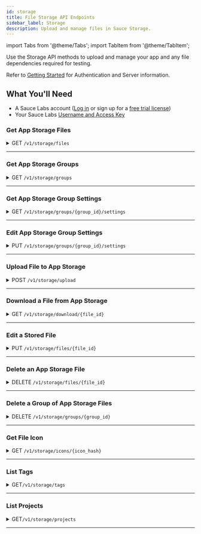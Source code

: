 ```yaml
---
id: storage
title: File Storage API Endpoints
sidebar_label: Storage
description: Upload and manage files in Sauce Storage.
---
```


import Tabs from '@theme/Tabs';
import TabItem from '@theme/TabItem';

Use the Storage API methods to upload and manage your app and any file dependencies required for testing.

Refer to [Getting Started](/dev/api) for Authentication and Server information.

## What You'll Need

- A Sauce Labs account ([Log in](https://accounts.saucelabs.com/am/XUI/#login/) or sign up for a [free trial license](https://saucelabs.com/sign-up))
- Your Sauce Labs [Username and Access Key](https://app.saucelabs.com/user-settings)

### Get App Storage Files

<details><summary><span className="api get">GET</span> <code>/v1/storage/files</code></summary>
<p/>

Returns the set of files that have been uploaded to Sauce Storage by the requestor.

#### Parameters

<table id="table-api">
  <tbody>
    <tr>
     <td><code>q</code></td>
     <td><p><small>| QUERY | OPTIONAL | STRING |</small></p><p>Any search term (such as app name, file name, description, build number or version) by which you want to filter results.</p></td>
    </tr>
  </tbody>
  <tbody>
    <tr>
     <td><code>name</code></td>
     <td><p><small>| QUERY | OPTIONAL | STRING |</small></p><p>The file name (case-insensitive) by which you want to search files.</p></td>
    </tr>
  </tbody>
  <tbody>
    <tr>
     <td><code>kind</code></td>
     <td><p><small>| QUERY | OPTIONAL | ARRAY of STRINGS |</small></p><p>The app type associated with the file, such as <code>android</code> or <code>ios</code>.</p></td>
    </tr>
  </tbody>
  <tbody>
    <tr>
     <td><code>file_id</code></td>
     <td><p><small>| QUERY | OPTIONAL | ARRAY of STRINGS |</small></p><p>One or more specific IDs of the files to return.</p></td>
    </tr>
  </tbody>
  <tbody>
    <tr>
     <td><code>sha256</code></td>
     <td><p><small>| QUERY | OPTIONAL | STRING |</small></p><p>SHA-256 hexadecimal (64 chars) hash of the file to look for.</p></td>
    </tr>
  </tbody>
  <tbody>
    <tr>
     <td><code>icon_repr</code></td>
     <td><p><small>| QUERY | OPTIONAL | STRING |</small></p><p>Available values are: <ul><li><code>base64</code></li><li><code>hash</code></li></ul>. The default value is <code>base64</code>. If set to <code>hash</code>, then only the <code>icon_hash</code> field will be populated in the file metadata, while the <code>icon</code> field will always be <code>null</code>. This helps to reduce the overall size of the JSON response significantly.</p></td>
    </tr>
  </tbody>
  <tbody>
    <tr>
     <td><code>tag</code></td>
     <td><p><small>| QUERY | OPTIONAL | ARRAY of STRINGS |</small></p><p>One or more tags to only include files having these tags assigned into the resulting JSON. AND condition is applied if more than one tag is provided</p></td>
    </tr>
  </tbody>
  <tbody>
    <tr>
     <td><code>team_id</code></td>
     <td><p><small>| QUERY | OPTIONAL | ARRAY of STRINGS |</small></p><p>One or more IDs of teams with which the files are shared.</p></td>
    </tr>
  </tbody>
  <tbody>
    <tr>
     <td><code>org_id</code></td>
     <td><p><small>| QUERY | OPTIONAL | ARRAY of STRINGS |</small></p><p>One or more IDs of organizations with which the files are shared.</p></td>
    </tr>
  </tbody>
  <tbody>
    <tr>
     <td><code>page</code></td>
     <td><p><small>| QUERY | OPTIONAL | INTEGER |</small></p><p>Return results beginning with a specific page. Default is <code>1</code>.</p></td>
    </tr>
  </tbody>
  <tbody>
    <tr>
     <td><code>per_page</code></td>
     <td><p><small>| QUERY | OPTIONAL | STRING |</small></p><p>The number of results (max. 100) to be shown per page.</p></td>
    </tr>
  </tbody>
</table>

<Tabs
groupId="dc-url"
defaultValue="us"
values={[
{label: 'United States', value: 'us'},
{label: 'Europe', value: 'eu'},
]}>

<TabItem value="us">

```jsx title="Sample Request"
curl -u "$SAUCE_USERNAME:$SAUCE_ACCESS_KEY" --location \
--request GET 'https://api.us-west-1.saucelabs.com/v1/storage/files' | json_pp
```

</TabItem>
<TabItem value="eu">

```jsx title="Sample Request"
curl -u "$SAUCE_USERNAME:$SAUCE_ACCESS_KEY" --location \
--request GET 'https://api.eu-central-1.saucelabs.com/v1/storage/files' | json_pp
```

</TabItem>
</Tabs>

#### Responses

<table id="table-api">
<tbody>
  <tr>
    <td><code>200</code></td>
    <td colSpan='2'>Success.</td>
  </tr>
</tbody>
</table>

```jsx title="Sample Response"
{
    "items": [
        {
            "id": "eac15989-311a-4dde-9e77-b695323de369",
            "owner": {
                "id": "13ef3c9f777549aba58c29d9af4dfcbf",
                "org_id": "d35a179b33394553ba0e35e0f22aabb3"
            },
            "name": "iOS-Simulator-MyRNDemoApp.1.3.0-162.zip",
            "upload_timestamp": 1652180523,
            "etag": "CLTu7Ynk1PcCEAE=",
            "kind": "ios",
            "group_id": 396353,
            "size": 6743553,
            "description": null,
            "tags": [],
            "metadata": {
                "identifier": "com.saucelabs.mydemoapp.rn",
                "name": "My Demo App",
                "version": "162",
                "is_test_runner": false,
                "icon": "...",
                "icon_hash": "...",
                "short_version": "1.3.0",
                "is_simulator": true,
                "min_os": "12.0",
                "target_os": "15.4",
                "test_runner_plugin_path": null,
                "device_family": [
                    "phone"
                ]
            },
            "access": {
                "team_ids": [
                    "a4cd325b896c4b2db5dc7c853fed31c4"
                ],
                "org_ids": []
            },
            "sha256": "a3925c6ece9e85695b3fba001560f8f59e4162cb511058c058bcbc2271429a6e"
        },
        {
            "id": "591d8591-f9eb-42b7-903c-bf1ae189a358",
            "owner": {
                "id": "13ef3c9f777549aba58c29d9af4dfcbf",
                "org_id": "d35a179b33394553ba0e35e0f22aabb3"
            },
            "name": "iOS-Simulator-MyRNDemoApp.1.3.0-162.zip",
            "upload_timestamp": 1652180522,
            "etag": "CLXq+ojk1PcCEAE=",
            "kind": "ios",
            "group_id": 396353,
            "size": 6743553,
            "description": null,
            "tags": [],
            "metadata": {
                "identifier": "com.saucelabs.mydemoapp.rn",
                "name": "My Demo App",
                "version": "162",
                "is_test_runner": false,
                "icon": "...",
                "icon_hash": "...",
                "short_version": "1.3.0",
                "is_simulator": true,
                "min_os": "12.0",
                "target_os": "15.4",
                "test_runner_plugin_path": null,
                "device_family": [
                    "phone"
                ]
            },
            "access": {
                "team_ids": [
                    "a4cd325b896c4b2db5dc7c853fed31c4"
                ],
                "org_ids": []
            },
            "sha256": "a3925c6ece9e85695b3fba001560f8f59e4162cb511058c058bcbc2271429a6e"
        },
        {
            "id": "61c5d1f1-7baa-4e1f-84fd-371da916cd26",
            "owner": {
                "id": "13ef3c9f777549aba58c29d9af4dfcbf",
                "org_id": "d35a179b33394553ba0e35e0f22aabb3"
            },
            "name": "iOS-Simulator-MyRNDemoApp.1.3.0-162.zip",
            "upload_timestamp": 1652180517,
            "etag": "CJ7jyYbk1PcCEAE=",
            "kind": "ios",
            "group_id": 396353,
            "size": 6743553,
            "description": null,
            "tags": [],
            "metadata": {
                "identifier": "com.saucelabs.mydemoapp.rn",
                "name": "My Demo App",
                "version": "162",
                "is_test_runner": false,
                "icon": "...",
                "icon_hash": "...",
                "short_version": "1.3.0",
                "is_simulator": true,
                "min_os": "12.0",
                "target_os": "15.4",
                "test_runner_plugin_path": null,
                "device_family": [
                    "phone"
                ]
            },
            "access": {
                "team_ids": [
                    "a4cd325b896c4b2db5dc7c853fed31c4"
                ],
                "org_ids": []
            },
            "sha256": "a3925c6ece9e85695b3fba001560f8f59e4162cb511058c058bcbc2271429a6e"
        }
    ],
    "links": {
        "prev": null,
        "next": null,
        "self": "?q=162&page=1&per_page=25"
    },
    "page": 1,
    "per_page": 25,
    "total_items": 3
}
```

</details>

---

### Get App Storage Groups

<details><summary><span className="api get">GET</span> <code>/v1/storage/groups</code></summary>
<p/>

Returns an array of groups (apps containing multiple files) currently in storage for the authenticated requestor.

#### Parameters

<table id="table-api">
  <tbody>
    <tr>
     <td><code>q</code></td>
     <td><p><small>| QUERY | OPTIONAL | STRING |</small></p><p>Any search term (such as build  number or file name) by which you want to filter results.</p></td>
    </tr>
  </tbody>
  <tbody>
    <tr>
     <td><code>kind</code></td>
     <td><p><small>| QUERY | OPTIONAL | STRING |</small></p><p>The app type associated with the group, such as <code>android</code> or <code>ios</code>.</p></td>
    </tr>
  </tbody>
  <tbody>
    <tr>
     <td><code>group_id</code></td>
     <td><p><small>| QUERY | OPTIONAL | ARRAY of STRINGS |</small></p><p>One or more specific IDs of the groups to return.</p></td>
    </tr>
  </tbody>
  <tbody>
    <tr>
     <td><code>project_name</code></td>
     <td><p><small>| QUERY | OPTIONAL | STRING |</small></p><p>The project name of the groups to return. If no <code>project_name</code> is provided, only groups with no projects assigned are provided. You can look up projects by using the <a href="#list-projects"><code>GET /v1/storage/projects</code></a> endpoint.</p></td>
    </tr>
  </tbody>
  <tbody>
    <tr>
     <td><code>icon_repr</code></td>
     <td><p><small>| QUERY | OPTIONAL | STRING |</small></p><p>Available values are: <ul><li><code>base64</code></li><li><code>hash</code></li></ul>. The default value is <code>base64</code>. If set to <code>hash</code>, then only the <code>icon_hash</code> field will be populated in the file metadata, while the <code>icon</code> field will always be <code>null</code>. This helps to reduce the overall size of the JSON response significantly.</p></td>
    </tr>
  </tbody>
  <tbody>
    <tr>
     <td><code>page</code></td>
     <td><p><small>| QUERY | OPTIONAL | INTEGER |</small></p><p>Return results beginning with a specific page. Default is <code>1</code>.</p></td>
    </tr>
  </tbody>
  <tbody>
    <tr>
     <td><code>per_page</code></td>
     <td><p><small>| QUERY | OPTIONAL | STRING |</small></p><p>The number of results (max. 100) to be shown per page.</p></td>
    </tr>
  </tbody>
</table>

<Tabs
groupId="dc-url"
defaultValue="us"
values={[
{label: 'United States', value: 'us'},
{label: 'Europe', value: 'eu'},
]}>

<TabItem value="us">

```jsx title="Sample Request"
curl -u "$SAUCE_USERNAME:$SAUCE_ACCESS_KEY" --location \
--request GET 'https://api.us-west-1.saucelabs.com/v1/storage/groups' | json_pp
```

</TabItem>
<TabItem value="eu">

```jsx title="Sample Request"
curl -u "$SAUCE_USERNAME:$SAUCE_ACCESS_KEY" --location \
--request GET 'https://api.eu-central-1.saucelabs.com/v1/storage/groups' | json_pp
```

</TabItem>
</Tabs>

#### Responses

<table id="table-api">
<tbody>
  <tr>
    <td><code>200</code></td>
    <td colSpan='2'>Success.</td>
  </tr>
</tbody>
<tbody>
  <tr>
    <td><code>404</code></td>
    <td colSpan='2'>Not found.</td>
  </tr>
</tbody>
</table>

```jsx title="Sample Response"
{
    "items": [
        {
            "id": 64612,
            "name": "com.saucelabs.SwagLabsMobileApp",
            "project_path": "My Swag Project",
            "recent": {
                "id": "43732d5b-5275-4a79-a936-197e4b9cd2d4",
                "owner": {
                    "id": "e5be7513ba224f6f9463c209cb4c5d83",
                    "org_id": "bed0a8a559404117b3d10d3bfff4c8ab"
                },
                "name": "iOS.RealDevice.SauceLabs.Mobile.Sample.app.2.7.1.ipa",
                "upload_timestamp": 1618522437,
                "etag": "184d1c399251e8849edcb0adfc079571",
                "kind": "ios",
                "group_id": 64612,
                "description": null,
                "tags": [],
                "metadata": {
                    "identifier": "com.saucelabs.SwagLabsMobileApp",
                    "name": "SwagLabsMobileApp",
                    "version": "12",
                    "is_test_runner": false,
                    "icon": "...",
                    "icon_hash": "...",
                    "short_version": "2.7.1",
                    "is_simulator": false,
                    "min_os": "10.0",
                    "target_os": "14.2",
                    "test_runner_plugin_path": null
                }
            },
            "access": {
                "team_ids": [
                    "80d69d16ebdb4c018cc9d81ea911761a"
                ],
                "org_ids": []
            },
            "count": 1,
            "access": {...},
            "settings": {
                "proxy": {
                    "host": "",
                    "port": 0
                },
                "proxy_enabled": false,
                "lang": "en_GB",
                "orientation": null,
                "resigning_enabled": true,
                "resigning": {
                    "image_injection": true,
                    "group_directory": false,
                    "biometrics": true,
                    "sys_alerts_delay": false
                }
            }
        }
    ],
    "links": {...},
    "page": 1,
    "per_page": 25,
    "total_items": 1
}
```

</details>

---

### Get App Storage Group Settings

<details><summary><span className="api get">GET</span> <code>/v1/storage/groups/&#123;group_id&#125;/settings</code></summary>
<p/>

Returns the settings of an app group with the given ID.

#### Parameters

<table id="table-api">
  <tbody>
    <tr>
     <td><code>group_id</code></td>
     <td><p><small>| PATH | REQUIRED | INTEGER |</small></p><p>The unique identifier of the app group. You can look up group IDs using the <a href="#get-app-storage-groups">Get App Storage Groups</a> endpoint.</p></td>
    </tr>
  </tbody>

</table>

<Tabs
groupId="dc-url"
defaultValue="us"
values={[
{label: 'United States', value: 'us'},
{label: 'Europe', value: 'eu'},
]}>

<TabItem value="us">

```jsx title="Sample Request"
curl -u "$SAUCE_USERNAME:$SAUCE_ACCESS_KEY" \
--request GET 'https://api.us-west-1.saucelabs.com/v1/storage/groups/2175303/settings' | json_pp
```

</TabItem>
<TabItem value="eu">

```jsx title="Sample Request"
curl -u "$SAUCE_USERNAME:$SAUCE_ACCESS_KEY" \
--request GET 'https://api.eu-central-1.saucelabs.com/v1/storage/groups/2175303/settings' | json_pp
```

</TabItem>
</Tabs>

#### Responses

<table id="table-api">
<tbody>
  <tr>
    <td><code>200</code></td>
    <td colSpan='2'>Success.</td>
  </tr>
</tbody>
<tbody>
  <tr>
    <td><code>404</code></td>
    <td colSpan='2'>Not found.</td>
  </tr>
</tbody>
</table>

```jsx title="Sample Response"
{
    "settings": {
        "proxy": {
            "host": "",
            "port": 0
        },
        "audio_capture": false,
        "proxy_enabled": false,
        "lang": "en_GB",
        "orientation": null,
        "resigning_enabled": true,
        "resigning": {
            "image_injection": true,
            "group_directory": false,
            "biometrics": false,
            "sys_alerts_delay": false,
            "network_capture": false
        }
    },
    "kind": "ios",
    "identifier": "com.saucelabs.mydemoapp.ios"
}
```

</details>

---

### Edit App Storage Group Settings

<details><summary><span className="api put">PUT</span> <code>/v1/storage/groups/&#123;group_id&#125;/settings</code></summary>
<p/>

Adds or updates the settings of an app group with the given ID.

#### Parameters

<table id="table-api">
  <tbody>
    <tr>
     <td><code>group_id</code></td>
     <td><p><small>| PATH | REQUIRED | INTEGER |</small></p><p>The unique identifier of the app group. You can look up group IDs using the <a href="#get-app-storage-groups">Get App Storage Groups</a> endpoint.</p></td>
    </tr>
  </tbody>
  <tbody>
    <tr>
     <td><code>json body</code></td>
     <td><p><small>| BODY | REQUIRED | STRING |</small></p><p>The app group's settings. See the sample response below for the available settings.</p></td>
    </tr>
  </tbody>
</table>

<Tabs
groupId="dc-url"
defaultValue="us"
values={[
{label: 'United States', value: 'us'},
{label: 'Europe', value: 'eu'},
]}>

<TabItem value="us">

```jsx title="Sample Request"
curl -u "$SAUCE_USERNAME:$SAUCE_ACCESS_KEY" \
--request PUT 'https://api.us-west-1.saucelabs.com/v1/storage/groups/2175303/settings' \
--header 'Content-Type: application/json' \
--data-raw '{"settings":{"resigning":{"image_injection":false}}}'\
```

</TabItem>
<TabItem value="eu">

```jsx title="Sample Request"
curl -u "$SAUCE_USERNAME:$SAUCE_ACCESS_KEY" \
--request PUT 'https://api.eu-central-1.saucelabs.com/v1/storage/groups/2175303/settings' \
--header 'Content-Type: application/json' \
--data-raw '{"settings":{"resigning":{"image_injection":false}}}'\
```

</TabItem>
</Tabs>

#### Responses

<table id="table-api">
<tbody>
  <tr>
    <td><code>201</code></td>
    <td colSpan='2'>Created.</td>
  </tr>
</tbody>
<tbody>
  <tr>
    <td><code>400</code></td>
    <td colSpan='2'>The provided group identifier is not a valid one or the provided settings object is invalid.</td>
  </tr>
</tbody>
<tbody>
  <tr>
    <td><code>401</code></td>
    <td colSpan='2'>Authorization failed.</td>
  </tr>
</tbody>
<tbody>
  <tr>
    <td><code>403</code></td>
    <td colSpan='2'>The current user does not have enough permissions to change the group.</td>
  </tr>
</tbody>
<tbody>
  <tr>
    <td><code>404</code></td>
    <td colSpan='2'>The group does not exist or is not accessible.</td>
  </tr>
</tbody>
<tbody>
  <tr>
    <td><code>406</code></td>
    <td colSpan='2'>The settings cannot be set for the given group type.</td>
  </tr>
</tbody>
</table>

```jsx title="Sample Response"
{
    "settings": {
        "proxy": {
            "host": "",
            "port": 0
        },
        "audio_capture": false,
        "proxy_enabled": false,
        "lang": "en_GB",
        "orientation": null,
        "resigning_enabled": true,
        "resigning": {
            "image_injection": true,
            "group_directory": false,
            "biometrics": false,
            "sys_alerts_delay": false,
            "network_capture": false
        }
    },
    "kind": "ios",
    "identifier": "com.saucelabs.mydemoapp.ios"
}
```

</details>

---

### Upload File to App Storage

<details><summary><span className="api post">POST</span> <code>/v1/storage/upload</code></summary>
<p/>

Uploads an app file to Sauce Storage for the purpose of mobile app testing and returns a unique file ID assigned to the app. Sauce Storage supports app files in \*.apk, \*.aab, \*.ipa, or \*.zip format, up to 4GB.

#### Parameters

<table id="table-api">
  <tbody>
    <tr>
     <td><code>payload</code></td>
     <td><p><small>| FORM-FILE | REQUIRED | STRING |</small></p><p>The path to the file you want to upload.</p></td>
    </tr>
  </tbody>
  <tbody>
    <tr>
     <td><code>name</code></td>
     <td><p><small>| FORM-TEXT | REQUIRED | STRING |</small></p><p>The portion of the payload value that is the actual file name (including the type extension).</p></td>
    </tr>
  </tbody>
  <tbody>
    <tr>
     <td><code>description</code></td>
     <td><p><small>| FORM-TEXT | OPTIONAL | STRING |</small></p><p>A description to distinguish your app.</p></td>
    </tr>
  </tbody>
  <tbody>
    <tr>
     <td><code>tags</code></td>
     <td><p><small>| FORM-TEXT | OPTIONAL | STRING |</small></p><p>An optional list of comma-separated tag names assigned to the uploaded file. Each tag name length must be between 1 and 16 characters. Tag names must only consist of uppercase (A-Z), lowercase (a-z), digits (0-9), underscore ("_"), hyphen ("-"), and dot (".") characters. Tag names are case-sensitive. It is allowed to assign up to 10 tags to a single file.</p></td>
    </tr>
  </tbody>
  <tbody>
    <tr>
     <td><code>project_name</code></td>
     <td><p><small>| FORM-TEXT | OPTIONAL | STRING |</small></p><p>An optional name for the project you want the file (group) to be assigned to. If the project doesn't exist, it will be created. Project names can only consist of alphanumeric (uppercase and lowercase) characters, along with underscores ("_"), hyphens ("-"), periods ("."), and spaces (" "). Project names are case-sensitive and can be max 64 characters long.</p></td>
    </tr>
  </tbody>
</table>

<Tabs
groupId="dc-url"
defaultValue="us"
values={[
{label: 'United States', value: 'us'},
{label: 'Europe', value: 'eu'},
]}>

<TabItem value="us">

```jsx title="Sample Request"
curl -u "$SAUCE_USERNAME:$SAUCE_ACCESS_KEY" --location \
--request POST 'https://api.us-west-1.saucelabs.com/v1/storage/upload' \
--form 'payload=@"g16K4P8IX/iOS.RealDevice.SauceLabs.Mobile.Sample.app.2.7.1.ipa"' \
--form 'name="iOS.RealDevice.SauceLabs.Mobile.Sample.app.2.7.1.ipa"' \
--form 'description="iOS Test App v3"'
```

</TabItem>
<TabItem value="eu">

```jsx title="Sample Request"
curl -u "$SAUCE_USERNAME:$SAUCE_ACCESS_KEY" --location \
--request POST 'https://api.eu-central-1.saucelabs.com/v1/storage/upload' \
--form 'payload=@"g16K4P8IX/iOS.RealDevice.SauceLabs.Mobile.Sample.app.2.7.1.ipa"' \
--form 'name="iOS.RealDevice.SauceLabs.Mobile.Sample.app.2.7.1.ipa"' \
--form 'description="iOS Test App v3"'
```

</TabItem>
</Tabs>

#### Responses

<table id="table-api">
<tbody>
  <tr>
    <td><code>201</code></td>
    <td colSpan='2'>Created.</td>
  </tr>
</tbody>
<tbody>
  <tr>
    <td><code>400</code></td>
    <td colSpan='2'>Bad Request.</td>
  </tr>
</tbody>
<tbody>
  <tr>
    <td><code>404</code></td>
    <td colSpan='2'>Not found.</td>
  </tr>
</tbody>
</table>

```jsx title="Sample Response"
{
    "item": {
        "id": "7a154f05-835f-469a-93cf-880647d3a8ab",
        "owner": {
            "id": "******",
            "org_id": "******"
        },
        "name": "iOS.RealDevice.SauceLabs.Mobile.Sample.app.2.7.1.ipa",
        "upload_timestamp": 1619035533,
        "etag": "184d1c399251e8849edcb0adfc079571",
        "kind": "ios",
        "group_id": 64612,
        "description": null,
        "tags": [],
        "metadata": {
            "identifier": "com.saucelabs.SwagLabsMobileApp",
            "name": "SwagLabsMobileApp",
            "version": "12",
            "is_test_runner": false,
            "icon": "...",
            "icon_hash": "...",
            "short_version": "2.7.1",
            "is_simulator": false,
            "min_os": "10.0",
            "target_os": "14.2",
            "test_runner_plugin_path": null
        },
        "access": {...}
    }
}
```

</details>

---

### Download a File from App Storage

<details><summary><span className="api get">GET</span> <code>/v1/storage/download/&#123;file_id&#125;</code></summary>
<p/>

Returns an app file from Sauce Storage as a payload object in the response.

#### Parameters

<table id="table-api">
  <tbody>
    <tr>
     <td><code>file_id</code></td>
     <td><p><small>| PATH | REQUIRED | STRING |</small></p><p>The Sauce Labs identifier of the stored file. You can look up file IDs using the <a href="#get-app-storage-files">Get App Storage Files</a> endpoint.</p></td>
    </tr>
  </tbody>
</table>

<Tabs
groupId="dc-url"
defaultValue="us"
values={[
{label: 'United States', value: 'us'},
{label: 'Europe', value: 'eu'},
]}>

<TabItem value="us">

```jsx title="Sample Request"
curl -u "$SAUCE_USERNAME:$SAUCE_ACCESS_KEY" --location \
--request GET 'https://api.us-west-1.saucelabs.com/v1/storage/download/43732d5b-5275-4a79-a936-197e4b9cd2d4' --output SwagLabsMobileApp.ipa
```

</TabItem>
<TabItem value="eu">

```jsx title="Sample Request"
curl -u "$SAUCE_USERNAME:$SAUCE_ACCESS_KEY" --location \
--request GET 'https://api.eu-central-1.saucelabs.com/v1/storage/download/43732d5b-5275-4a79-a936-197e4b9cd2d4' --output SwagLabsMobileApp.ipa
```

</TabItem>
</Tabs>

#### Responses

<table id="table-api">
<tbody>
  <tr>
    <td><code>200</code></td>
    <td colSpan='2'>Success.</td>
  </tr>
</tbody>
<tbody>
  <tr>
    <td><code>404</code></td>
    <td colSpan='2'>Not found.</td>
  </tr>
</tbody>
</table>

```jsx title="Sample Response"
PK
�����(BwQ��������������Payload/UX��a�_�a�_��PK
�����*BwQ��������������Payload/SwagLabsMobileApp.app/UX��a�_�b�_��PK
�����(BwQ������������-��Payload/SwagLabsMobileApp.app/_CodeSignature/UX��a�_�a�_��PK���*BwQ������������:��Payload/SwagLabsMobileApp.app/_CodeSignature/CodeResourcesUX��a�_�a�_���}i��H����_QS�3#ؼ$�Zt��x��(R�$�m�oR"���+�]6%R.WX,��+���$3##"#����,����MT���~���;���߾�5�����/�7J"��LW�Q�~'�ā#������2���Ҩ���j�=d��}����ö-�'�����֧O}t���@��ҫ����������1̏����n�����k�
...
```

</details>

---

### Edit a Stored File

<details><summary><span className="api put">PUT</span> <code>/v1/storage/files/&#123;file_id&#125;</code></summary>
<p/>

Adds or updates various attributes of the specified file.

#### Parameters

<table id="table-api">
  <tbody>
    <tr>
     <td><code>file_id</code></td>
     <td><p><small>| PATH | REQUIRED | STRING |</small></p><p>The Sauce Labs identifier of the stored file. You can look up file IDs using the <a href="#get-app-storage-files">Get App Storage Files</a> endpoint.</p></td>
    </tr>
  </tbody>
  <tbody>
    <tr>
     <td><code>description</code></td>
     <td><p><small>| BODY | OPTIONAL | STRING |</small></p><p>A description to more clearly distinguish the stored file in the Sauce Labs system.</p></td>
    </tr>
  </tbody>
    <tbody>
    <tr>
     <td><code>tags</code></td>
     <td><p><small>| BODY | OPTIONAL | STRING |</small></p><p>An optional list of comma-separated tag names assigned to the uploaded file. Each tag name length must be between 1 and 16 characters. Tag names must only consist of uppercase (A-Z), lowercase (a-z), digits (0-9), underscore ("_"), hyphen ("-"), and dot (".") characters. Tag names are case-sensitive. It is allowed to assign up to 10 tags to a single file. The value overrides the previously set tags.</p></td>
    </tr>
  </tbody>
</table>

<Tabs
groupId="dc-url"
defaultValue="us"
values={[
{label: 'United States', value: 'us'},
{label: 'Europe', value: 'eu'},
]}>

<TabItem value="us">

```jsx title="Sample Request"
curl -u "$SAUCE_USERNAME:$SAUCE_ACCESS_KEY" --location \
--request PUT 'https://api.us-west-1.saucelabs.com/v1/storage/files/43732d5b-5275-4a79-a936-197e4b9cd2d4' \
--header 'Content-Type: text/html' \
--data-raw '{
    "item": {
        "description": "Sauce Docs iOS Test App",
        "tags": "Europe,Asia,US"
    }
}'\
```

</TabItem>
<TabItem value="eu">

```jsx title="Sample Request"
curl -u "$SAUCE_USERNAME:$SAUCE_ACCESS_KEY" --location \
--request PUT 'https://api.eu-central-1.saucelabs.com/v1/storage/files/43732d5b-5275-4a79-a936-197e4b9cd2d4' \
--header 'Content-Type: text/html' \
--data-raw '{
    "item": {
        "description": "Sauce Docs iOS Test App",
        "tags": "Europe,Asia,US"
    }
}'\
```

</TabItem>
</Tabs>

#### Responses

<table id="table-api">
<tbody>
  <tr>
    <td><code>200</code></td>
    <td colSpan='2'>Success.</td>
  </tr>
</tbody>
<tbody>
  <tr>
    <td><code>400</code></td>
    <td colSpan='2'>Bad Request.</td>
  </tr>
</tbody>
<tbody>
  <tr>
    <td><code>404</code></td>
    <td colSpan='2'>Not found.</td>
  </tr>
</tbody>
</table>

```jsx title="Sample Response" {13}
{
    "item": {
        "id": "43732d5b-5275-4a79-a936-197e4b9cd2d4",
        "owner": {
            "id": "e5be7513ba224f6f9463c209cb4c5d83",
            "org_id": "bed0a8a559404117b3d10d3bfff4c8ab"
        },
        "name": "iOS.RealDevice.SauceLabs.Mobile.Sample.app.2.7.1.ipa",
        "upload_timestamp": 1618522437,
        "etag": "184d1c399251e8849edcb0adfc079571",
        "kind": "ios",
        "group_id": 64612,
        "description": "Sauce Docs iOS Test App",
        "tags": ["Europe", "Asia", "US"],
        "metadata": {
            "identifier": "com.saucelabs.SwagLabsMobileApp",
            "name": "SwagLabsMobileApp",
            "version": "12",
            "is_test_runner": false,
            "icon": "...",
            "icon_hash": "...",
            "short_version": "2.7.1",
            "is_simulator": false,
            "min_os": "10.0",
            "target_os": "14.2",
            "test_runner_plugin_path": null
        },
        "access": {...}
    },
    "changed": true
}
```

</details>

---

### Delete an App Storage File

<details><summary><span className="api delete">DELETE</span> <code>/v1/storage/files/&#123;file_id&#125;</code></summary>
<p/>

Deletes the specified file from Sauce Storage.

#### Parameters

<table id="table-api">
  <tbody>
    <tr>
     <td><code>file_id</code></td>
     <td><p><small>| PATH | REQUIRED | STRING |</small></p><p>The Sauce Labs identifier of the stored file. You can look up file IDs using the <a href="#get-app-storage-files">Get App Storage Files</a> endpoint.</p></td>
    </tr>
  </tbody>
</table>

<Tabs
groupId="dc-url"
defaultValue="us"
values={[
{label: 'United States', value: 'us'},
{label: 'Europe', value: 'eu'},
]}>

<TabItem value="us">

```jsx title="Sample Request"
curl -u "$SAUCE_USERNAME:$SAUCE_ACCESS_KEY" --location \
--request DELETE 'https://api.us-west-1.saucelabs.com/v1/storage/files/43732d5b-5275-4a79-a936-197e4b9cd2d4' | json_pp
```

</TabItem>
<TabItem value="eu">

```jsx title="Sample Request"
curl -u "$SAUCE_USERNAME:$SAUCE_ACCESS_KEY" --location \
--request DELETE 'https://api.eu-central-1.saucelabs.com/v1/storage/files/43732d5b-5275-4a79-a936-197e4b9cd2d4' | json_pp
```

</TabItem>
</Tabs>

#### Responses

<table id="table-api">
<tbody>
  <tr>
    <td><code>200</code></td>
    <td colSpan='2'>Success.</td>
  </tr>
</tbody>
<tbody>
  <tr>
    <td><code>404</code></td>
    <td colSpan='2'>Not found.</td>
  </tr>
</tbody>
</table>

```jsx title="Sample Response"
{
    "item": {
        "id": "43732d5b-5275-4a79-a936-197e4b9cd2d4",
        "owner": {
            "id": "e5be7513ba224f6f9463c209cb4c5d83",
            "org_id": "bed0a8a559404117b3d10d3bfff4c8ab"
        },
        "name": "iOS.RealDevice.SauceLabs.Mobile.Sample.app.2.7.1.ipa",
        "upload_timestamp": 1618522437,
        "etag": "184d1c399251e8849edcb0adfc079571",
        "kind": "ios",
        "group_id": 64612,
        "description": "Sauce Docs iOS Test App",
        "tags": [],
        "metadata": {
            "identifier": "com.saucelabs.SwagLabsMobileApp",
            "name": "SwagLabsMobileApp",
            "version": "12",
            "is_test_runner": false,
            "icon": "...",
            "icon_hash": "...",
            "short_version": "2.7.1",
            "is_simulator": false,
            "min_os": "10.0",
            "target_os": "14.2",
            "test_runner_plugin_path": null
        },
        "access": {...}
    }
}
```

</details>

---

### Delete a Group of App Storage Files

<details><summary><span className="api delete">DELETE</span> <code>/v1/storage/groups/&#123;group_id&#125;</code></summary>
<p/>

Deletes the specified group of files from Sauce Storage.

#### Parameters

<table id="table-api">
  <tbody>
    <tr>
     <td><code>group_id</code></td>
     <td><p><small>| PATH | REQUIRED | STRING |</small></p><p>The Sauce Labs identifier of the group of files. You can look up file IDs using the <a href="#get-app-storage-groups">Get App Storage Groups</a> endpoint.</p></td>
    </tr>
  </tbody>
</table>

<Tabs
groupId="dc-url"
defaultValue="us"
values={[
{label: 'United States', value: 'us'},
{label: 'Europe', value: 'eu'},
]}>

<TabItem value="us">

```jsx title="Sample Request"
curl -u "$SAUCE_USERNAME:$SAUCE_ACCESS_KEY" --location \
--request DELETE 'https://api.us-west-1.saucelabs.com/v1/storage/groups/64612' | json_pp
```

</TabItem>
<TabItem value="eu">

```jsx title="Sample Request"
curl -u "$SAUCE_USERNAME:$SAUCE_ACCESS_KEY" --location \
--request DELETE 'https://api.eu-central-1.saucelabs.com/v1/storage/groups/64612' | json_pp
```

</TabItem>
</Tabs>

#### Responses

<table id="table-api">
<tbody>
  <tr>
    <td><code>200</code></td>
    <td colSpan='2'>Success.</td>
  </tr>
</tbody>
</table>

```jsx title="Sample Response"
{
    "code": 404,
    "title": "NotFound",
    "detail": "The group identified by \"64612\" does not exist or is not accessible (Request ID: nancy.swee__delete_group__35803e43)"
}
```

</details>

---

### Get File Icon

<details><summary><span className="api get">GET</span> <code>/v1/storage/icons/&#123;icon_hash&#125;</code></summary>
<p/>

Returns the actual payload for the given icon hash. All icons are stored in .png format. This endpoint supports caching.

<table id="table-api">
  <tbody>
    <tr>
     <td><code>icon_hash</code></td>
     <td><p><small>| PATH | REQUIRED | STRING |</small></p><p>Hash string of the particular icon. You can look up icon hashes using the <a href="#get-app-storage-files">Get App Storage Files</a> endpoint.</p></td>
    </tr>
  </tbody>
</table>

<Tabs
groupId="dc-url"
defaultValue="us"
values={[
{label: 'United States', value: 'us'},
{label: 'Europe', value: 'eu'},
]}>

<TabItem value="us">

```jsx title="Sample Request"
curl -u "$SAUCE_USERNAME:$SAUCE_ACCESS_KEY" --location \
--request GET 'https://api.us-west-1.saucelabs.com/v1/icons/<icon_hash>' --output icon.png
```

</TabItem>
<TabItem value="eu">

```jsx title="Sample Request"
curl -u "$SAUCE_USERNAME:$SAUCE_ACCESS_KEY" --location \
--request GET 'https://api.eu-central-1.saucelabs.com/v1/icons/<icon_hash>' --output icon.png
```

</TabItem>
</Tabs>

#### Responses

<table id="table-api">
<tbody>
  <tr>
    <td><code>200</code></td>
    <td colSpan='2'>Success.</td>
  </tr>
</tbody>
<tbody>
  <tr>
    <td><code>404</code></td>
    <td colSpan='2'>Not found.</td>
  </tr>
</tbody>
</table>

</details>

---

### List Tags

<details><summary><span className="api get">GET</span><code>/v1/storage/tags</code></summary>
<p/>

Returns the list of tags available for your team sorted alphabetically. Each tag name is only returned if assigned to at least one file.

<table id="table-api">
  <tbody>
    <tr>
     <td><code>page</code></td>
     <td><p><small>| QUERY | OPTIONAL | INTEGER |</small></p><p>Return results beginning with a specific page. Default is <code>1</code>.</p></td>
    </tr>
  </tbody>
  <tbody>
    <tr>
     <td><code>per_page</code></td>
     <td><p><small>| QUERY | OPTIONAL | STRING |</small></p><p>The number of results (max. 100) to be shown per page.</p></td>
    </tr>
  </tbody>
</table>

<Tabs
groupId="dc-url"
defaultValue="us"
values={[
{label: 'United States', value: 'us'},
{label: 'Europe', value: 'eu'},
]}>

<TabItem value="us">

```jsx title="Sample Request"
curl -u "$SAUCE_USERNAME:$SAUCE_ACCESS_KEY" --location \
--request GET 'https://api.us-west-1.saucelabs.com/v1/tags'
```

</TabItem>
<TabItem value="eu">

```jsx title="Sample Request"
curl -u "$SAUCE_USERNAME:$SAUCE_ACCESS_KEY" --location \
--request GET 'https://api.eu-central-1.saucelabs.com/v1/tags'
```

</TabItem>
</Tabs>

#### Responses

<table id="table-api">
<tbody>
  <tr>
    <td><code>200</code></td>
    <td colSpan='2'>Success.</td>
  </tr>
</tbody>
</table>

```jsx title="Sample Response"
{
    "items": [
      "Asia",
      "Europe",
      "US"
    ]
    "links": {
        "prev": null,
        "next": null,
        "self": "?page=1&per_page=25"
    },
    "page": 1,
    "per_page": 25,
    "total_items": 3
}
```

</details>

---
### List Projects

<details><summary><span className="api get">GET</span><code>/v1/storage/projects</code></summary>
<p/>

Returns an alphabetically sorted list of projects available for your team. Each project name is only returned if assigned to at least one file (group).

<table id="table-api">
<tbody>
    <tr>
     <td><code>kind</code></td>
     <td><p><small>| QUERY | OPTIONAL | STRING |</small></p><p>The app type associated with the project(s), such as <code>android</code>, <code>ios</code> or <code>other</code>.</p></td>
    </tr>
  </tbody>
  <tbody>
    <tr>
     <td><code>page</code></td>
     <td><p><small>| QUERY | OPTIONAL | INTEGER |</small></p><p>Return results beginning with a specific page. Default is <code>1</code>.</p></td>
    </tr>
  </tbody>
  <tbody>
    <tr>
     <td><code>per_page</code></td>
     <td><p><small>| QUERY | OPTIONAL | STRING |</small></p><p>The number of results (max. 100) to be shown per page.</p></td>
    </tr>
  </tbody>
</table>

<Tabs
groupId="dc-url"
defaultValue="us"
values={[
{label: 'United States', value: 'us'},
{label: 'Europe', value: 'eu'},
]}>

<TabItem value="us">

```jsx title="Sample Request"
curl -u "$SAUCE_USERNAME:$SAUCE_ACCESS_KEY" --location \
--request GET 'https://api.us-west-1.saucelabs.com/v1/projects'
```

</TabItem>
<TabItem value="eu">

```jsx title="Sample Request"
curl -u "$SAUCE_USERNAME:$SAUCE_ACCESS_KEY" --location \
--request GET 'https://api.eu-central-1.saucelabs.com/v1/projects'
```

</TabItem>
</Tabs>

#### Responses

<table id="table-api">
<tbody>
  <tr>
    <td><code>200</code></td>
    <td colSpan='2'>Success.</td>
  </tr>
</tbody>
</table>

```jsx title="Sample Response"
{
    "items": [
      "Asia",
      "Buenos Aires",
      "Europe",
      "Los Angeles",
      "US"
    ]
    "links": {
        "prev": null,
        "next": null,
        "self": "?page=1&per_page=25"
    },
    "page": 1,
    "per_page": 25,
    "total_items": 5
}
```

</details>

---
